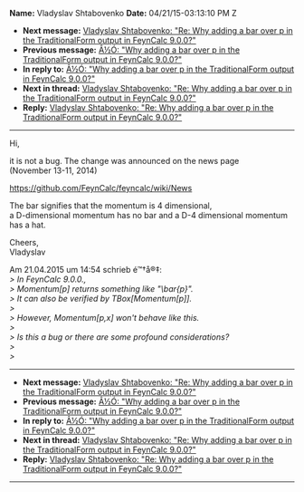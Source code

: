 **Name:** Vladyslav Shtabovenko
**Date:** 04/21/15-03:13:10 PM Z

  - **Next message:** [Vladyslav Shtabovenko: "Re: Why adding a bar over
    p in the TraditionalForm output in FeynCalc 9.0.0?"](0883.html)
  - **Previous message:** [Â½Ó: "Why adding a bar over p in the
    TraditionalForm output in FeynCalc 9.0.0?"](0881.html)
  - **In reply to:** [Â½Ó: "Why adding a bar over p in the
    TraditionalForm output in FeynCalc 9.0.0?"](0881.html)
  - **Next in thread:** [Vladyslav Shtabovenko: "Re: Why adding a bar
    over p in the TraditionalForm output in FeynCalc 9.0.0?"](0883.html)
  - **Reply:** [Vladyslav Shtabovenko: "Re: Why adding a bar over p in
    the TraditionalForm output in FeynCalc 9.0.0?"](0883.html)

-----

Hi,  

it is not a bug. The change was announced on the news page  
(November 13-11, 2014)  

https://github.com/FeynCalc/feyncalc/wiki/News  

The bar signifies that the momentum is 4 dimensional,  
a D-dimensional momentum has no bar and a D-4 dimensional momentum  
has a hat.  

Cheers,  
Vladyslav  

Am 21.04.2015 um 14:54 schrieb é™†å®‡:  
*\> In FeynCalc 9.0.0.,*  
*\> Momentum[p] returns something like "\\bar{p}".*  
*\> It can also be verified by TBox[Momentum[p]].*  
*\>*  
*\> However, Momentum[p,x] won't behave like this.*  
*\>*  
*\> Is this a bug or there are some profound considerations?*  
*\>*  
*\>*  

-----

  - **Next message:** [Vladyslav Shtabovenko: "Re: Why adding a bar over
    p in the TraditionalForm output in FeynCalc 9.0.0?"](0883.html)
  - **Previous message:** [Â½Ó: "Why adding a bar over p in the
    TraditionalForm output in FeynCalc 9.0.0?"](0881.html)
  - **In reply to:** [Â½Ó: "Why adding a bar over p in the
    TraditionalForm output in FeynCalc 9.0.0?"](0881.html)
  - **Next in thread:** [Vladyslav Shtabovenko: "Re: Why adding a bar
    over p in the TraditionalForm output in FeynCalc 9.0.0?"](0883.html)
  - **Reply:** [Vladyslav Shtabovenko: "Re: Why adding a bar over p in
    the TraditionalForm output in FeynCalc 9.0.0?"](0883.html)

-----

